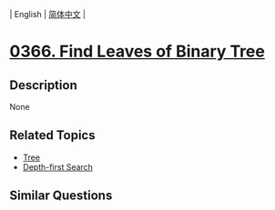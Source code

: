 
| English | [简体中文](README.md) |
# [0366. Find Leaves of Binary Tree](https://leetcode-cn.com/problems/find-leaves-of-binary-tree/)
## Description
None
## Related Topics
- [Tree](https://leetcode-cn.com/tag/tree)
- [Depth-first Search](https://leetcode-cn.com/tag/depth-first-search)
## Similar Questions

